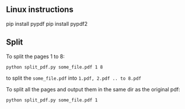 ## Linux instructions
pip install pypdf
pip install pypdf2


## Split
To split the pages 1 to 8:
```
python split_pdf.py some_file.pdf 1 8 
```
to split the `some_file.pdf` into `1.pdf, 2.pdf .. to 8.pdf`

To split all the pages and output them in the same dir as the original pdf:

```
python split_pdf.py some_file.pdf 1
```